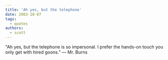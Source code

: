 ```yaml
---
title: 'Ah yes, but the telephone'
date: 2003-10-07
tags:
  - quotes
authors:
  - scott
---
```


"Ah yes, but the telephone is so impersonal. I prefer the hands-on touch you only get with hired goons."
— Mr. Burns
